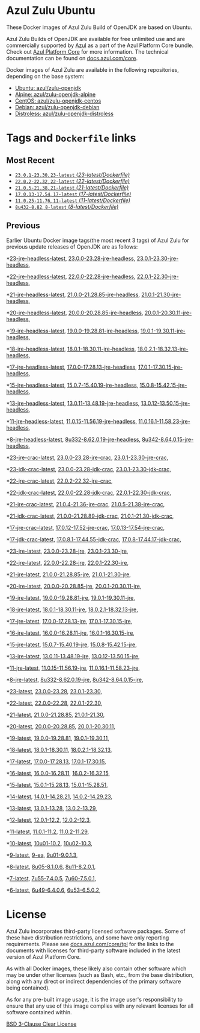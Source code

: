 Azul Zulu Ubuntu
================

These Docker images of Azul Zulu Build of OpenJDK are based on Ubuntu.

Azul Zulu Builds of OpenJDK are available for free unlimited use and are commercially supported by [Azul][1] as a part of the Azul Platform Core bundle.
Check out [Azul Platform Core][2] for more information. The technical documentation can be found on [docs.azul.com/core][3].

Docker images of Azul Zulu are available in the following repositories, depending on the base system:

  * [Ubuntu: azul/zulu-openjdk][4]
  * [Alpine: azul/zulu-openjdk-alpine][5]
  * [CentOS: azul/zulu-openjdk-centos][6]
  * [Debian: azul/zulu-openjdk-debian][7]
  * [Distroless: azul/zulu-openjdk-distroless][8]

Tags and `Dockerfile` links
===========================

Most Recent
-----------


  * [`23.0.1-23.30`, `23-latest` (*23-latest/Dockerfile)*][42]
  * [`22.0.2-22.32`, `22-latest` (*22-latest/Dockerfile)*][53]
  * [`21.0.5-21.38`, `21-latest` (*21-latest/Dockerfile)*][67]
  * [`17.0.13-17.54`, `17-latest` (*17-latest/Dockerfile)*][129]
  * [`11.0.25-11.76`, `11-latest` (*11-latest/Dockerfile)*][247]
  * [`8u432-8.82`, `8-latest` (*8-latest/Dockerfile)*][313]

Previous
--------

Earlier Ubuntu Docker image tags(the most recent 3 tags) of Azul Zulu for previous update releases of OpenJDK are as follows:


  *[23-jre-headless-latest][11],
  [23.0.0-23.28-jre-headless][44],
  [23.0.1-23.30-jre-headless][49],
  
  *[22-jre-headless-latest][12],
  [22.0.0-22.28-jre-headless][56],
  [22.0.1-22.30-jre-headless][58],
  
  
  *[21-jre-headless-latest][13],
  [21.0.0-21.28.85-jre-headless][70],
  [21.0.1-21.30-jre-headless][72],
  
  
  
  
  
  
  *[20-jre-headless-latest][14],
  [20.0.0-20.28.85-jre-headless][100],
  [20.0.1-20.30.11-jre-headless][103],
  
  
  *[19-jre-headless-latest][15],
  [19.0.0-19.28.81-jre-headless][109],
  [19.0.1-19.30.11-jre-headless][114],
  
  
  *[18-jre-headless-latest][16],
  [18.0.1-18.30.11-jre-headless][121],
  [18.0.2.1-18.32.13-jre-headless][123],
  
  
  *[17-jre-headless-latest][17],
  [17.0.0-17.28.13-jre-headless][131],
  [17.0.1-17.30.15-jre-headless][134],
  
  
  
  
  
  
  
  
  
  
  
  
  
  
  
  
  *[15-jre-headless-latest][18],
  [15.0.7-15.40.19-jre-headless][206],
  [15.0.8-15.42.15-jre-headless][210],
  
  
  
  *[13-jre-headless-latest][19],
  [13.0.11-13.48.19-jre-headless][232],
  [13.0.12-13.50.15-jre-headless][236],
  
  
  
  *[11-jre-headless-latest][20],
  [11.0.15-11.56.19-jre-headless][265],
  [11.0.16.1-11.58.23-jre-headless][267],
  
  
  
  
  
  
  
  
  
  
  
  
  
  *[8-jre-headless-latest][21],
  [8u332-8.62.0.19-jre-headless][352],
  [8u342-8.64.0.15-jre-headless][355],
  
  
  
  
  
  
  
  
  
  
  
  
  
  *[23-jre-crac-latest][22],
  [23.0.0-23.28-jre-crac][43],
  [23.0.1-23.30-jre-crac][48],
  
  *[23-jdk-crac-latest][23],
  [23.0.0-23.28-jdk-crac][45],
  [23.0.1-23.30-jdk-crac][52],
  
  *[22-jre-crac-latest][24],
  [22.0.2-22.32-jre-crac][63],
  
  *[22-jdk-crac-latest][25],
  [22.0.0-22.28-jdk-crac][57],
  [22.0.1-22.30-jdk-crac][59],
  
  
  *[21-jre-crac-latest][26],
  [21.0.4-21.36-jre-crac][92],
  [21.0.5-21.38-jre-crac][94],
  
  *[21-jdk-crac-latest][27],
  [21.0.0-21.28.89-jdk-crac][71],
  [21.0.1-21.30-jdk-crac][74],
  
  
  
  
  
  
  *[17-jre-crac-latest][28],
  [17.0.12-17.52-jre-crac][183],
  [17.0.13-17.54-jre-crac][190],
  
  *[17-jdk-crac-latest][29],
  [17.0.8.1-17.44.55-jdk-crac][160],
  [17.0.8-17.44.17-jdk-crac][164],
  
  
  
  
  
  
  
  *[23-jre-latest][30],
  [23.0.0-23.28-jre][47],
  [23.0.1-23.30-jre][51],
  
  *[22-jre-latest][31],
  [22.0.0-22.28-jre][54],
  [22.0.1-22.30-jre][60],
  
  
  *[21-jre-latest][32],
  [21.0.0-21.28.85-jre][68],
  [21.0.1-21.30-jre][73],
  
  
  
  
  
  
  *[20-jre-latest][33],
  [20.0.0-20.28.85-jre][101],
  [20.0.1-20.30.11-jre][102],
  
  
  *[19-jre-latest][34],
  [19.0.0-19.28.81-jre][110],
  [19.0.1-19.30.11-jre][112],
  
  
  *[18-jre-latest][35],
  [18.0.1-18.30.11-jre][120],
  [18.0.2.1-18.32.13-jre][125],
  
  
  *[17-jre-latest][36],
  [17.0.0-17.28.13-jre][132],
  [17.0.1-17.30.15-jre][135],
  
  
  
  
  
  
  
  
  
  
  
  
  
  
  
  
  *[16-jre-latest][37],
  [16.0.0-16.28.11-jre][193],
  [16.0.1-16.30.15-jre][194],
  
  
  *[15-jre-latest][38],
  [15.0.7-15.40.19-jre][205],
  [15.0.8-15.42.15-jre][208],
  
  
  
  *[13-jre-latest][39],
  [13.0.11-13.48.19-jre][231],
  [13.0.12-13.50.15-jre][235],
  
  
  
  *[11-jre-latest][40],
  [11.0.15-11.56.19-jre][263],
  [11.0.16.1-11.58.23-jre][266],
  
  
  
  
  
  
  
  
  
  
  
  
  
  *[8-jre-latest][41],
  [8u332-8.62.0.19-jre][353],
  [8u342-8.64.0.15-jre][354],
  
  
  
  
  
  
  
  
  
  
  
  
  
  *[23-latest][42],
  [23.0.0-23.28][46],
  [23.0.1-23.30][50],
  
  *[22-latest][53],
  [22.0.0-22.28][55],
  [22.0.1-22.30][61],
  
  
  *[21-latest][67],
  [21.0.0-21.28.85][69],
  [21.0.1-21.30][75],
  
  
  
  
  
  
  *[20-latest][98],
  [20.0.0-20.28.85][99],
  [20.0.1-20.30.11][104],
  
  
  *[19-latest][108],
  [19.0.0-19.28.81][111],
  [19.0.1-19.30.11][113],
  
  
  
  *[18-latest][119],
  [18.0.1-18.30.11][122],
  [18.0.2.1-18.32.13][124],
  
  
  *[17-latest][129],
  [17.0.0-17.28.13][130],
  [17.0.1-17.30.15][133],
  
  
  
  
  
  
  
  
  
  
  
  
  
  
  
  
  *[16-latest][191],
  [16.0.0-16.28.11][192],
  [16.0.2-16.32.15][196],
  
  *[15-latest][197],
  [15.0.1-15.28.13][198],
  [15.0.1-15.28.51][199],
  
  
  
  
  
  
  
  
  
  
  *[14-latest][217],
  [14.0.1-14.28.21][218],
  [14.0.2-14.29.23][219],
  
  *[13-latest][220],
  [13.0.1-13.28][221],
  [13.0.2-13.29][222],
  
  
  
  
  
  
  
  
  
  
  
  
  
  *[12-latest][243],
  [12.0.1-12.2][244],
  [12.0.2-12.3][245],
  
  
  *[11-latest][247],
  [11.0.1-11.2][248],
  [11.0.2-11.29][249],
  
  
  
  
  
  
  
  
  
  
  
  
  
  
  
  
  
  
  
  
  
  
  
  
  
  
  
  
  *[10-latest][305],
  [10u01-10.2][306],
  [10u02-10.3][307],
  
  *[9-latest][308],
  [9-ea][309],
  [9u01-9.0.1.3][310],
  
  
  
  *[8-latest][313],
  [8u05-8.1.0.6][314],
  [8u11-8.2.0.1][315],
  
  
  
  
  
  
  
  
  
  
  
  
  
  
  
  
  
  
  
  
  
  
  
  
  
  
  
  
  
  
  
  
  
  
  
  
  
  
  
  
  
  
  
  
  
  
  
  
  
  
  *[7-latest][393],
  [7u55-7.4.0.5][394],
  [7u60-7.5.0.1][395],
  
  
  
  
  
  
  
  
  
  
  
  
  
  
  
  
  
  
  
  
  
  
  
  
  
  
  
  
  
  
  
  
  
  
  
  
  *[6-latest][431],
  [6u49-6.4.0.6][432],
  [6u53-6.5.0.2][433],
  
  
  
  
  
  
  
  
  
  
  
  
  
  
  
  
  
  License
=======

Azul Zulu incorporates third-party licensed software packages. Some of these have distribution restrictions, and some have only reporting requirements. Please see [docs.azul.com/core/tpl][9] for the links to the documents with licenses for third-party software included in the latest version of Azul Platform Core.

As with all Docker images, these likely also contain other software which may be under other licenses (such as Bash, etc., from the base distribution, along with any direct or indirect dependencies of the primary software being contained).

As for any pre-built image usage, it is the image user's responsibility to ensure that any use of this image complies with any relevant licenses for all software contained within.

[BSD 3-Clause Clear License][10]

  [1]: https://www.azul.com/
  [2]: https://www.azul.com/products/core/
  [3]: https://docs.azul.com/core/
  [4]: https://hub.docker.com/r/azul/zulu-openjdk
  [5]: https://hub.docker.com/r/azul/zulu-openjdk-alpine
  [6]: https://hub.docker.com/r/azul/zulu-openjdk-centos
  [7]: https://hub.docker.com/r/azul/zulu-openjdk-debian
  [8]: https://hub.docker.com/r/azul/zulu-openjdk-distroless
  [9]: https://docs.azul.com/core/tpl
  [10]: https://github.com/zulu-openjdk/zulu-openjdk/blob/master/LICENSE.txt


  [11]: https://github.com/zulu-openjdk/zulu-openjdk/blob/master/ubuntu/23-jre-headless-latest/Dockerfile
  [44]: https://github.com/zulu-openjdk/zulu-openjdk/blob/master/ubuntu/23.0.0-23.28-jre-headless/Dockerfile
  [49]: https://github.com/zulu-openjdk/zulu-openjdk/blob/master/ubuntu/23.0.1-23.30-jre-headless/Dockerfile
  
  [12]: https://github.com/zulu-openjdk/zulu-openjdk/blob/master/ubuntu/22-jre-headless-latest/Dockerfile
  [56]: https://github.com/zulu-openjdk/zulu-openjdk/blob/master/ubuntu/22.0.0-22.28-jre-headless/Dockerfile
  [58]: https://github.com/zulu-openjdk/zulu-openjdk/blob/master/ubuntu/22.0.1-22.30-jre-headless/Dockerfile
  
  
  [13]: https://github.com/zulu-openjdk/zulu-openjdk/blob/master/ubuntu/21-jre-headless-latest/Dockerfile
  [70]: https://github.com/zulu-openjdk/zulu-openjdk/blob/master/ubuntu/21.0.0-21.28.85-jre-headless/Dockerfile
  [72]: https://github.com/zulu-openjdk/zulu-openjdk/blob/master/ubuntu/21.0.1-21.30-jre-headless/Dockerfile
  
  
  
  
  
  
  [14]: https://github.com/zulu-openjdk/zulu-openjdk/blob/master/ubuntu/20-jre-headless-latest/Dockerfile
  [100]: https://github.com/zulu-openjdk/zulu-openjdk/blob/master/ubuntu/20.0.0-20.28.85-jre-headless/Dockerfile
  [103]: https://github.com/zulu-openjdk/zulu-openjdk/blob/master/ubuntu/20.0.1-20.30.11-jre-headless/Dockerfile
  
  
  [15]: https://github.com/zulu-openjdk/zulu-openjdk/blob/master/ubuntu/19-jre-headless-latest/Dockerfile
  [109]: https://github.com/zulu-openjdk/zulu-openjdk/blob/master/ubuntu/19.0.0-19.28.81-jre-headless/Dockerfile
  [114]: https://github.com/zulu-openjdk/zulu-openjdk/blob/master/ubuntu/19.0.1-19.30.11-jre-headless/Dockerfile
  
  
  [16]: https://github.com/zulu-openjdk/zulu-openjdk/blob/master/ubuntu/18-jre-headless-latest/Dockerfile
  [121]: https://github.com/zulu-openjdk/zulu-openjdk/blob/master/ubuntu/18.0.1-18.30.11-jre-headless/Dockerfile
  [123]: https://github.com/zulu-openjdk/zulu-openjdk/blob/master/ubuntu/18.0.2.1-18.32.13-jre-headless/Dockerfile
  
  
  [17]: https://github.com/zulu-openjdk/zulu-openjdk/blob/master/ubuntu/17-jre-headless-latest/Dockerfile
  [131]: https://github.com/zulu-openjdk/zulu-openjdk/blob/master/ubuntu/17.0.0-17.28.13-jre-headless/Dockerfile
  [134]: https://github.com/zulu-openjdk/zulu-openjdk/blob/master/ubuntu/17.0.1-17.30.15-jre-headless/Dockerfile
  
  
  
  
  
  
  
  
  
  
  
  
  
  
  
  
  [18]: https://github.com/zulu-openjdk/zulu-openjdk/blob/master/ubuntu/15-jre-headless-latest/Dockerfile
  [206]: https://github.com/zulu-openjdk/zulu-openjdk/blob/master/ubuntu/15.0.7-15.40.19-jre-headless/Dockerfile
  [210]: https://github.com/zulu-openjdk/zulu-openjdk/blob/master/ubuntu/15.0.8-15.42.15-jre-headless/Dockerfile
  
  
  
  [19]: https://github.com/zulu-openjdk/zulu-openjdk/blob/master/ubuntu/13-jre-headless-latest/Dockerfile
  [232]: https://github.com/zulu-openjdk/zulu-openjdk/blob/master/ubuntu/13.0.11-13.48.19-jre-headless/Dockerfile
  [236]: https://github.com/zulu-openjdk/zulu-openjdk/blob/master/ubuntu/13.0.12-13.50.15-jre-headless/Dockerfile
  
  
  
  [20]: https://github.com/zulu-openjdk/zulu-openjdk/blob/master/ubuntu/11-jre-headless-latest/Dockerfile
  [265]: https://github.com/zulu-openjdk/zulu-openjdk/blob/master/ubuntu/11.0.15-11.56.19-jre-headless/Dockerfile
  [267]: https://github.com/zulu-openjdk/zulu-openjdk/blob/master/ubuntu/11.0.16.1-11.58.23-jre-headless/Dockerfile
  
  
  
  
  
  
  
  
  
  
  
  
  
  [21]: https://github.com/zulu-openjdk/zulu-openjdk/blob/master/ubuntu/8-jre-headless-latest/Dockerfile
  [352]: https://github.com/zulu-openjdk/zulu-openjdk/blob/master/ubuntu/8u332-8.62.0.19-jre-headless/Dockerfile
  [355]: https://github.com/zulu-openjdk/zulu-openjdk/blob/master/ubuntu/8u342-8.64.0.15-jre-headless/Dockerfile
  
  
  
  
  
  
  
  
  
  
  
  
  
  [22]: https://github.com/zulu-openjdk/zulu-openjdk/blob/master/ubuntu/23-jre-crac-latest/Dockerfile
  [43]: https://github.com/zulu-openjdk/zulu-openjdk/blob/master/ubuntu/23.0.0-23.28-jre-crac/Dockerfile
  [48]: https://github.com/zulu-openjdk/zulu-openjdk/blob/master/ubuntu/23.0.1-23.30-jre-crac/Dockerfile
  
  [23]: https://github.com/zulu-openjdk/zulu-openjdk/blob/master/ubuntu/23-jdk-crac-latest/Dockerfile
  [45]: https://github.com/zulu-openjdk/zulu-openjdk/blob/master/ubuntu/23.0.0-23.28-jdk-crac/Dockerfile
  [52]: https://github.com/zulu-openjdk/zulu-openjdk/blob/master/ubuntu/23.0.1-23.30-jdk-crac/Dockerfile
  
  [24]: https://github.com/zulu-openjdk/zulu-openjdk/blob/master/ubuntu/22-jre-crac-latest/Dockerfile
  [63]: https://github.com/zulu-openjdk/zulu-openjdk/blob/master/ubuntu/22.0.2-22.32-jre-crac/Dockerfile
  
  [25]: https://github.com/zulu-openjdk/zulu-openjdk/blob/master/ubuntu/22-jdk-crac-latest/Dockerfile
  [57]: https://github.com/zulu-openjdk/zulu-openjdk/blob/master/ubuntu/22.0.0-22.28-jdk-crac/Dockerfile
  [59]: https://github.com/zulu-openjdk/zulu-openjdk/blob/master/ubuntu/22.0.1-22.30-jdk-crac/Dockerfile
  
  
  [26]: https://github.com/zulu-openjdk/zulu-openjdk/blob/master/ubuntu/21-jre-crac-latest/Dockerfile
  [92]: https://github.com/zulu-openjdk/zulu-openjdk/blob/master/ubuntu/21.0.4-21.36-jre-crac/Dockerfile
  [94]: https://github.com/zulu-openjdk/zulu-openjdk/blob/master/ubuntu/21.0.5-21.38-jre-crac/Dockerfile
  
  [27]: https://github.com/zulu-openjdk/zulu-openjdk/blob/master/ubuntu/21-jdk-crac-latest/Dockerfile
  [71]: https://github.com/zulu-openjdk/zulu-openjdk/blob/master/ubuntu/21.0.0-21.28.89-jdk-crac/Dockerfile
  [74]: https://github.com/zulu-openjdk/zulu-openjdk/blob/master/ubuntu/21.0.1-21.30-jdk-crac/Dockerfile
  
  
  
  
  
  
  [28]: https://github.com/zulu-openjdk/zulu-openjdk/blob/master/ubuntu/17-jre-crac-latest/Dockerfile
  [183]: https://github.com/zulu-openjdk/zulu-openjdk/blob/master/ubuntu/17.0.12-17.52-jre-crac/Dockerfile
  [190]: https://github.com/zulu-openjdk/zulu-openjdk/blob/master/ubuntu/17.0.13-17.54-jre-crac/Dockerfile
  
  [29]: https://github.com/zulu-openjdk/zulu-openjdk/blob/master/ubuntu/17-jdk-crac-latest/Dockerfile
  [160]: https://github.com/zulu-openjdk/zulu-openjdk/blob/master/ubuntu/17.0.8.1-17.44.55-jdk-crac/Dockerfile
  [164]: https://github.com/zulu-openjdk/zulu-openjdk/blob/master/ubuntu/17.0.8-17.44.17-jdk-crac/Dockerfile
  
  
  
  
  
  
  
  [30]: https://github.com/zulu-openjdk/zulu-openjdk/blob/master/ubuntu/23-jre-latest/Dockerfile
  [47]: https://github.com/zulu-openjdk/zulu-openjdk/blob/master/ubuntu/23.0.0-23.28-jre/Dockerfile
  [51]: https://github.com/zulu-openjdk/zulu-openjdk/blob/master/ubuntu/23.0.1-23.30-jre/Dockerfile
  
  [31]: https://github.com/zulu-openjdk/zulu-openjdk/blob/master/ubuntu/22-jre-latest/Dockerfile
  [54]: https://github.com/zulu-openjdk/zulu-openjdk/blob/master/ubuntu/22.0.0-22.28-jre/Dockerfile
  [60]: https://github.com/zulu-openjdk/zulu-openjdk/blob/master/ubuntu/22.0.1-22.30-jre/Dockerfile
  
  
  [32]: https://github.com/zulu-openjdk/zulu-openjdk/blob/master/ubuntu/21-jre-latest/Dockerfile
  [68]: https://github.com/zulu-openjdk/zulu-openjdk/blob/master/ubuntu/21.0.0-21.28.85-jre/Dockerfile
  [73]: https://github.com/zulu-openjdk/zulu-openjdk/blob/master/ubuntu/21.0.1-21.30-jre/Dockerfile
  
  
  
  
  
  
  [33]: https://github.com/zulu-openjdk/zulu-openjdk/blob/master/ubuntu/20-jre-latest/Dockerfile
  [101]: https://github.com/zulu-openjdk/zulu-openjdk/blob/master/ubuntu/20.0.0-20.28.85-jre/Dockerfile
  [102]: https://github.com/zulu-openjdk/zulu-openjdk/blob/master/ubuntu/20.0.1-20.30.11-jre/Dockerfile
  
  
  [34]: https://github.com/zulu-openjdk/zulu-openjdk/blob/master/ubuntu/19-jre-latest/Dockerfile
  [110]: https://github.com/zulu-openjdk/zulu-openjdk/blob/master/ubuntu/19.0.0-19.28.81-jre/Dockerfile
  [112]: https://github.com/zulu-openjdk/zulu-openjdk/blob/master/ubuntu/19.0.1-19.30.11-jre/Dockerfile
  
  
  [35]: https://github.com/zulu-openjdk/zulu-openjdk/blob/master/ubuntu/18-jre-latest/Dockerfile
  [120]: https://github.com/zulu-openjdk/zulu-openjdk/blob/master/ubuntu/18.0.1-18.30.11-jre/Dockerfile
  [125]: https://github.com/zulu-openjdk/zulu-openjdk/blob/master/ubuntu/18.0.2.1-18.32.13-jre/Dockerfile
  
  
  [36]: https://github.com/zulu-openjdk/zulu-openjdk/blob/master/ubuntu/17-jre-latest/Dockerfile
  [132]: https://github.com/zulu-openjdk/zulu-openjdk/blob/master/ubuntu/17.0.0-17.28.13-jre/Dockerfile
  [135]: https://github.com/zulu-openjdk/zulu-openjdk/blob/master/ubuntu/17.0.1-17.30.15-jre/Dockerfile
  
  
  
  
  
  
  
  
  
  
  
  
  
  
  
  
  [37]: https://github.com/zulu-openjdk/zulu-openjdk/blob/master/ubuntu/16-jre-latest/Dockerfile
  [193]: https://github.com/zulu-openjdk/zulu-openjdk/blob/master/ubuntu/16.0.0-16.28.11-jre/Dockerfile
  [194]: https://github.com/zulu-openjdk/zulu-openjdk/blob/master/ubuntu/16.0.1-16.30.15-jre/Dockerfile
  
  
  [38]: https://github.com/zulu-openjdk/zulu-openjdk/blob/master/ubuntu/15-jre-latest/Dockerfile
  [205]: https://github.com/zulu-openjdk/zulu-openjdk/blob/master/ubuntu/15.0.7-15.40.19-jre/Dockerfile
  [208]: https://github.com/zulu-openjdk/zulu-openjdk/blob/master/ubuntu/15.0.8-15.42.15-jre/Dockerfile
  
  
  
  [39]: https://github.com/zulu-openjdk/zulu-openjdk/blob/master/ubuntu/13-jre-latest/Dockerfile
  [231]: https://github.com/zulu-openjdk/zulu-openjdk/blob/master/ubuntu/13.0.11-13.48.19-jre/Dockerfile
  [235]: https://github.com/zulu-openjdk/zulu-openjdk/blob/master/ubuntu/13.0.12-13.50.15-jre/Dockerfile
  
  
  
  [40]: https://github.com/zulu-openjdk/zulu-openjdk/blob/master/ubuntu/11-jre-latest/Dockerfile
  [263]: https://github.com/zulu-openjdk/zulu-openjdk/blob/master/ubuntu/11.0.15-11.56.19-jre/Dockerfile
  [266]: https://github.com/zulu-openjdk/zulu-openjdk/blob/master/ubuntu/11.0.16.1-11.58.23-jre/Dockerfile
  
  
  
  
  
  
  
  
  
  
  
  
  
  [41]: https://github.com/zulu-openjdk/zulu-openjdk/blob/master/ubuntu/8-jre-latest/Dockerfile
  [353]: https://github.com/zulu-openjdk/zulu-openjdk/blob/master/ubuntu/8u332-8.62.0.19-jre/Dockerfile
  [354]: https://github.com/zulu-openjdk/zulu-openjdk/blob/master/ubuntu/8u342-8.64.0.15-jre/Dockerfile
  
  
  
  
  
  
  
  
  
  
  
  
  
  [42]: https://github.com/zulu-openjdk/zulu-openjdk/blob/master/ubuntu/23-latest/Dockerfile
  [46]: https://github.com/zulu-openjdk/zulu-openjdk/blob/master/ubuntu/23.0.0-23.28/Dockerfile
  [50]: https://github.com/zulu-openjdk/zulu-openjdk/blob/master/ubuntu/23.0.1-23.30/Dockerfile
  
  [53]: https://github.com/zulu-openjdk/zulu-openjdk/blob/master/ubuntu/22-latest/Dockerfile
  [55]: https://github.com/zulu-openjdk/zulu-openjdk/blob/master/ubuntu/22.0.0-22.28/Dockerfile
  [61]: https://github.com/zulu-openjdk/zulu-openjdk/blob/master/ubuntu/22.0.1-22.30/Dockerfile
  
  
  [67]: https://github.com/zulu-openjdk/zulu-openjdk/blob/master/ubuntu/21-latest/Dockerfile
  [69]: https://github.com/zulu-openjdk/zulu-openjdk/blob/master/ubuntu/21.0.0-21.28.85/Dockerfile
  [75]: https://github.com/zulu-openjdk/zulu-openjdk/blob/master/ubuntu/21.0.1-21.30/Dockerfile
  
  
  
  
  
  
  [98]: https://github.com/zulu-openjdk/zulu-openjdk/blob/master/ubuntu/20-latest/Dockerfile
  [99]: https://github.com/zulu-openjdk/zulu-openjdk/blob/master/ubuntu/20.0.0-20.28.85/Dockerfile
  [104]: https://github.com/zulu-openjdk/zulu-openjdk/blob/master/ubuntu/20.0.1-20.30.11/Dockerfile
  
  
  [108]: https://github.com/zulu-openjdk/zulu-openjdk/blob/master/ubuntu/19-latest/Dockerfile
  [111]: https://github.com/zulu-openjdk/zulu-openjdk/blob/master/ubuntu/19.0.0-19.28.81/Dockerfile
  [113]: https://github.com/zulu-openjdk/zulu-openjdk/blob/master/ubuntu/19.0.1-19.30.11/Dockerfile
  
  
  
  [119]: https://github.com/zulu-openjdk/zulu-openjdk/blob/master/ubuntu/18-latest/Dockerfile
  [122]: https://github.com/zulu-openjdk/zulu-openjdk/blob/master/ubuntu/18.0.1-18.30.11/Dockerfile
  [124]: https://github.com/zulu-openjdk/zulu-openjdk/blob/master/ubuntu/18.0.2.1-18.32.13/Dockerfile
  
  
  [129]: https://github.com/zulu-openjdk/zulu-openjdk/blob/master/ubuntu/17-latest/Dockerfile
  [130]: https://github.com/zulu-openjdk/zulu-openjdk/blob/master/ubuntu/17.0.0-17.28.13/Dockerfile
  [133]: https://github.com/zulu-openjdk/zulu-openjdk/blob/master/ubuntu/17.0.1-17.30.15/Dockerfile
  
  
  
  
  
  
  
  
  
  
  
  
  
  
  
  
  [191]: https://github.com/zulu-openjdk/zulu-openjdk/blob/master/ubuntu/16-latest/Dockerfile
  [192]: https://github.com/zulu-openjdk/zulu-openjdk/blob/master/ubuntu/16.0.0-16.28.11/Dockerfile
  [196]: https://github.com/zulu-openjdk/zulu-openjdk/blob/master/ubuntu/16.0.2-16.32.15/Dockerfile
  
  [197]: https://github.com/zulu-openjdk/zulu-openjdk/blob/master/ubuntu/15-latest/Dockerfile
  [198]: https://github.com/zulu-openjdk/zulu-openjdk/blob/master/ubuntu/15.0.1-15.28.13/Dockerfile
  [199]: https://github.com/zulu-openjdk/zulu-openjdk/blob/master/ubuntu/15.0.1-15.28.51/Dockerfile
  
  
  
  
  
  
  
  
  
  
  [217]: https://github.com/zulu-openjdk/zulu-openjdk/blob/master/ubuntu/14-latest/Dockerfile
  [218]: https://github.com/zulu-openjdk/zulu-openjdk/blob/master/ubuntu/14.0.1-14.28.21/Dockerfile
  [219]: https://github.com/zulu-openjdk/zulu-openjdk/blob/master/ubuntu/14.0.2-14.29.23/Dockerfile
  
  [220]: https://github.com/zulu-openjdk/zulu-openjdk/blob/master/ubuntu/13-latest/Dockerfile
  [221]: https://github.com/zulu-openjdk/zulu-openjdk/blob/master/ubuntu/13.0.1-13.28/Dockerfile
  [222]: https://github.com/zulu-openjdk/zulu-openjdk/blob/master/ubuntu/13.0.2-13.29/Dockerfile
  
  
  
  
  
  
  
  
  
  
  
  
  
  [243]: https://github.com/zulu-openjdk/zulu-openjdk/blob/master/ubuntu/12-latest/Dockerfile
  [244]: https://github.com/zulu-openjdk/zulu-openjdk/blob/master/ubuntu/12.0.1-12.2/Dockerfile
  [245]: https://github.com/zulu-openjdk/zulu-openjdk/blob/master/ubuntu/12.0.2-12.3/Dockerfile
  
  
  [247]: https://github.com/zulu-openjdk/zulu-openjdk/blob/master/ubuntu/11-latest/Dockerfile
  [248]: https://github.com/zulu-openjdk/zulu-openjdk/blob/master/ubuntu/11.0.1-11.2/Dockerfile
  [249]: https://github.com/zulu-openjdk/zulu-openjdk/blob/master/ubuntu/11.0.2-11.29/Dockerfile
  
  
  
  
  
  
  
  
  
  
  
  
  
  
  
  
  
  
  
  
  
  
  
  
  
  
  
  
  [305]: https://github.com/zulu-openjdk/zulu-openjdk/blob/master/ubuntu/10-latest/Dockerfile
  [306]: https://github.com/zulu-openjdk/zulu-openjdk/blob/master/ubuntu/10u01-10.2/Dockerfile
  [307]: https://github.com/zulu-openjdk/zulu-openjdk/blob/master/ubuntu/10u02-10.3/Dockerfile
  
  [308]: https://github.com/zulu-openjdk/zulu-openjdk/blob/master/ubuntu/9-latest/Dockerfile
  [309]: https://github.com/zulu-openjdk/zulu-openjdk/blob/master/ubuntu/9-ea/Dockerfile
  [310]: https://github.com/zulu-openjdk/zulu-openjdk/blob/master/ubuntu/9u01-9.0.1.3/Dockerfile
  
  
  
  [313]: https://github.com/zulu-openjdk/zulu-openjdk/blob/master/ubuntu/8-latest/Dockerfile
  [314]: https://github.com/zulu-openjdk/zulu-openjdk/blob/master/ubuntu/8u05-8.1.0.6/Dockerfile
  [315]: https://github.com/zulu-openjdk/zulu-openjdk/blob/master/ubuntu/8u11-8.2.0.1/Dockerfile
  
  
  
  
  
  
  
  
  
  
  
  
  
  
  
  
  
  
  
  
  
  
  
  
  
  
  
  
  
  
  
  
  
  
  
  
  
  
  
  
  
  
  
  
  
  
  
  
  
  
  [393]: https://github.com/zulu-openjdk/zulu-openjdk/blob/master/ubuntu/7-latest/Dockerfile
  [394]: https://github.com/zulu-openjdk/zulu-openjdk/blob/master/ubuntu/7u55-7.4.0.5/Dockerfile
  [395]: https://github.com/zulu-openjdk/zulu-openjdk/blob/master/ubuntu/7u60-7.5.0.1/Dockerfile
  
  
  
  
  
  
  
  
  
  
  
  
  
  
  
  
  
  
  
  
  
  
  
  
  
  
  
  
  
  
  
  
  
  
  
  
  [431]: https://github.com/zulu-openjdk/zulu-openjdk/blob/master/ubuntu/6-latest/Dockerfile
  [432]: https://github.com/zulu-openjdk/zulu-openjdk/blob/master/ubuntu/6u49-6.4.0.6/Dockerfile
  [433]: https://github.com/zulu-openjdk/zulu-openjdk/blob/master/ubuntu/6u53-6.5.0.2/Dockerfile
  
  
  
  
  
  
  
  
  
  
  
  
  
  
  
  
  
  